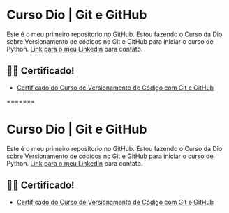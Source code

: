 
# Curso Dio | Git e GitHub

Este é o meu primeiro repositorio no GitHub. Estou fazendo o Curso da Dio sobre Versionamento de códicos no Git e GitHub para iniciar o curso de Python. [Link para o meu LinkedIn](https://www.linkedin.com/in/eduardo-dourado-ab55a7270/) para contato.

## 👨‍🎓 **Certificado!**
- [Certificado do Curso de Versionamento de Código com Git e GitHub](https://www.dio.me/certificate/99E282C8)


=======

# Curso Dio | Git e GitHub

Este é o meu primeiro repositorio no GitHub. Estou fazendo o Curso da Dio sobre Versionamento de códicos no Git e GitHub para iniciar o curso de Python. [Link para o meu LinkedIn](https://www.linkedin.com/in/eduardo-dourado-ab55a7270/) para contato.

## 👨‍🎓 **Certificado!**
- [Certificado do Curso de Versionamento de Código com Git e GitHub](https://www.dio.me/certificate/99E282C8)

